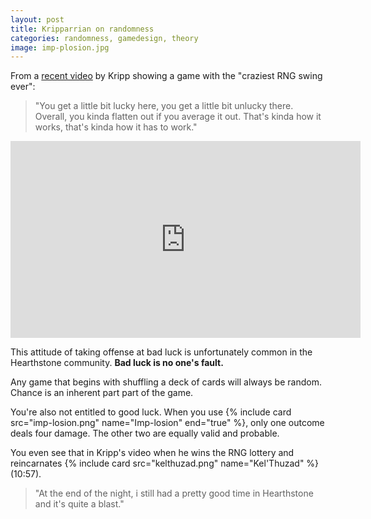 ```yaml
---
layout: post
title: Kripparrian on randomness
categories: randomness, gamedesign, theory
image: imp-plosion.jpg
---
```


From a [recent video](https://www.youtube.com/watch?v=vpKd6eLIFRs) by Kripp showing a game with the "craziest RNG swing ever":

> "You get a little bit lucky here, you get a little bit unlucky there. Overall, you kinda flatten out if you average it out. That's kinda how it works, that's kinda how it has to work."

<iframe width="560" height="315" src="https://www.youtube.com/embed/vpKd6eLIFRs" frameborder="0" allowfullscreen></iframe>

This attitude of taking offense at bad luck is unfortunately common in the Hearthstone community. **Bad luck is no one's fault.**

Any game that begins with shuffling a deck of cards will always be random. Chance is an inherent part part of the game. 

You're also not entitled to good luck. When you use {% include card src="imp-losion.png" name="Imp-losion" end="true" %}, only one outcome deals four damage. The other two are equally valid and probable. 

You even see that in Kripp's video when he wins the RNG lottery and reincarnates {% include card src="kelthuzad.png" name="Kel'Thuzad" %} (10:57).

> "At the end of the night, i still had a pretty good time in Hearthstone and it's quite a blast."